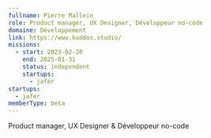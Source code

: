 ```yaml
---
fullname: Pierre Mallein
role: Product manager, UX Designer, Développeur no-code
domaine: Développement
link: https://www.kuddos.studio/
missions:
  - start: 2023-02-28
    end: 2025-01-31
    status: independent
    startups:
      - jafer
startups:
  - jafer
memberType: beta
---
```

Product manager, UX Designer & Développeur no-code